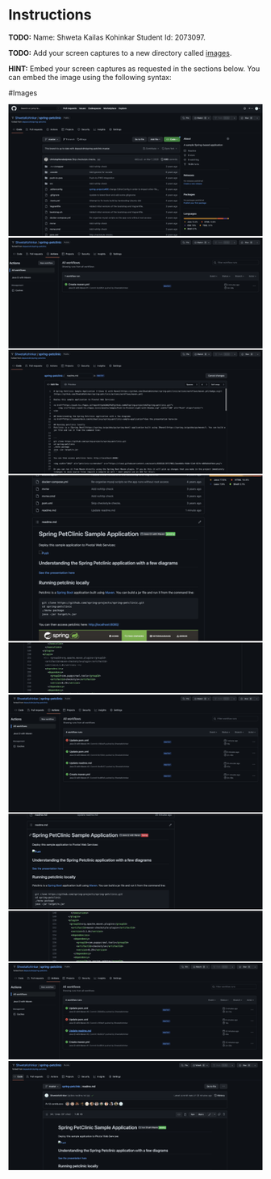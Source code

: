 # Instructions
**TODO:** Name: Shweta Kailas Kohinkar  Student Id: 2073097.

**TODO:** Add your screen captures to a new directory called [images](https://github.com/ShwetaKohinkar/spring-petclinic/blob/4b220ebbe583235e840e6f6edfdade44ced35871/Images).

**HINT:** Embed your screen captures as requested in the sections below. You can embed the image using the following syntax:

#Images

![Screen Capture #1](https://github.com/ShwetaKohinkar/spring-petclinic/blob/4b220ebbe583235e840e6f6edfdade44ced35871/Images/1.png)
![Screen Capture #2](https://github.com/ShwetaKohinkar/spring-petclinic/blob/4b220ebbe583235e840e6f6edfdade44ced35871/Images/2.png)
![Screen Capture #3](https://github.com/ShwetaKohinkar/spring-petclinic/blob/4b220ebbe583235e840e6f6edfdade44ced35871/Images/3.png)
![Screen Capture #4](https://github.com/ShwetaKohinkar/spring-petclinic/blob/4b220ebbe583235e840e6f6edfdade44ced35871/Images/4.png)
![Screen Capture #5](https://github.com/ShwetaKohinkar/spring-petclinic/blob/4b220ebbe583235e840e6f6edfdade44ced35871/Images/5.png)
![Screen Capture #6](https://github.com/ShwetaKohinkar/spring-petclinic/blob/4b220ebbe583235e840e6f6edfdade44ced35871/Images/6.png)
![Screen Capture #7](https://github.com/ShwetaKohinkar/spring-petclinic/blob/4b220ebbe583235e840e6f6edfdade44ced35871/Images/7.png)
![Screen Capture #8](https://github.com/ShwetaKohinkar/spring-petclinic/blob/4b220ebbe583235e840e6f6edfdade44ced35871/Images/8.png)
![Screen Capture #9](https://github.com/ShwetaKohinkar/spring-petclinic/blob/4b220ebbe583235e840e6f6edfdade44ced35871/Images/9.png)
![Screen Capture #10](https://github.com/ShwetaKohinkar/spring-petclinic/blob/4b220ebbe583235e840e6f6edfdade44ced35871/Images/10.png)
